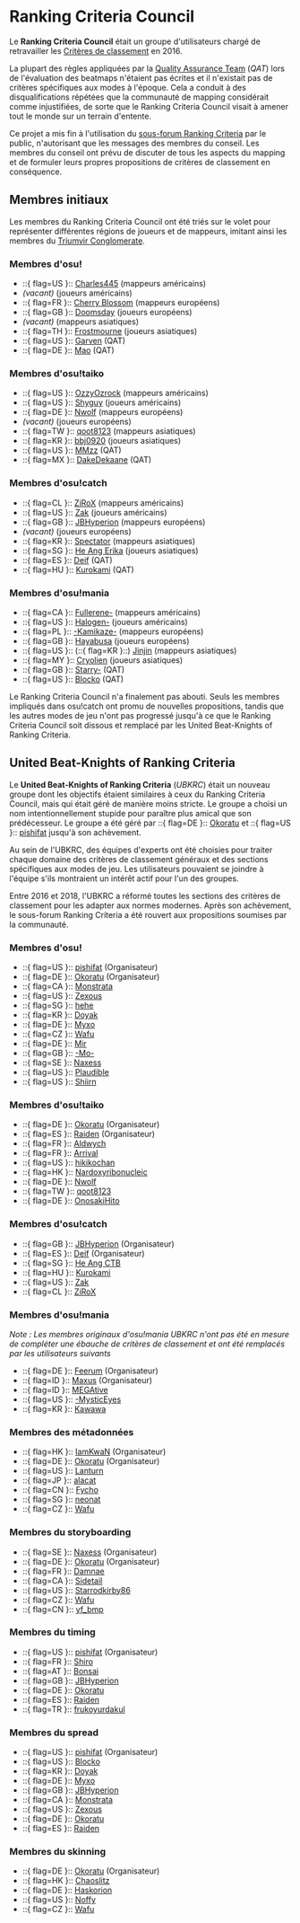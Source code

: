 # Ranking Criteria Council

Le **Ranking Criteria Council** était un groupe d'utilisateurs chargé de retravailler les [Critères de classement](/wiki/Ranking_Criteria) en 2016.

La plupart des règles appliquées par la [Quality Assurance Team](/wiki/Modding/Quality_Assurance_Team) (*QAT*) lors de l'évaluation des beatmaps n'étaient pas écrites et il n'existait pas de critères spécifiques aux modes à l'époque. Cela a conduit à des disqualifications répétées que la communauté de mapping considérait comme injustifiées, de sorte que le Ranking Criteria Council visait à amener tout le monde sur un terrain d'entente.

Ce projet a mis fin à l'utilisation du [sous-forum Ranking Criteria](https://osu.ppy.sh/community/forums/87) par le public, n'autorisant que les messages des membres du conseil. Les membres du conseil ont prévu de discuter de tous les aspects du mapping et de formuler leurs propres propositions de critères de classement en conséquence.

## Membres initiaux

Les membres du Ranking Criteria Council ont été triés sur le volet pour représenter différentes régions de joueurs et de mappeurs, imitant ainsi les membres du [Triumvir Conglomerate](/wiki/Modding/BAT_Managers#triumvir-conglomerate).

### Membres d'osu!

- ::{ flag=US }:: [Charles445](https://osu.ppy.sh/users/85000) (mappeurs américains)
- *(vacant)* (joueurs américains)
- ::{ flag=FR }:: [Cherry Blossom](https://osu.ppy.sh/users/1156742) (mappeurs européens)
- ::{ flag=GB }:: [Doomsday](https://osu.ppy.sh/users/18983) (joueurs européens)
- *(vacant)* (mappeurs asiatiques)
- ::{ flag=TH }:: [Frostmourne](https://osu.ppy.sh/users/199669) (joueurs asiatiques)
- ::{ flag=US }:: [Garven](https://osu.ppy.sh/users/244216) (QAT)
- ::{ flag=DE }:: [Mao](https://osu.ppy.sh/users/2204515) (QAT)

### Membres d'osu!taiko

- ::{ flag=US }:: [OzzyOzrock](https://osu.ppy.sh/users/465153) (mappeurs américains)
- ::{ flag=US }:: [Shyguy](https://osu.ppy.sh/users/178038) (joueurs américains)
- ::{ flag=DE }:: [Nwolf](https://osu.ppy.sh/users/1910766) (mappeurs européens)
- *(vacant)* (joueurs européens)
- ::{ flag=TW }:: [qoot8123](https://osu.ppy.sh/users/766371) (mappeurs asiatiques)
- ::{ flag=KR }:: [bbj0920](https://osu.ppy.sh/users/87546) (joueurs asiatiques)
- ::{ flag=US }:: [MMzz](https://osu.ppy.sh/users/128993) (QAT)
- ::{ flag=MX }:: [DakeDekaane](https://osu.ppy.sh/users/1425253) (QAT)

### Membres d'osu!catch

- ::{ flag=CL }:: [ZiRoX](https://osu.ppy.sh/users/200768) (mappeurs américains)
- ::{ flag=US }:: [Zak](https://osu.ppy.sh/users/1375955) (joueurs américains)
- ::{ flag=GB }:: [JBHyperion](https://osu.ppy.sh/users/4879508) (mappeurs européens)
- *(vacant)* (joueurs européens)
- ::{ flag=KR }:: [Spectator](https://osu.ppy.sh/users/702598) (mappeurs asiatiques)
- ::{ flag=SG }:: [He Ang Erika](https://osu.ppy.sh/users/2451381) (joueurs asiatiques)
- ::{ flag=ES }:: [Deif](https://osu.ppy.sh/users/318565) (QAT)
- ::{ flag=HU }:: [Kurokami](https://osu.ppy.sh/users/260933) (QAT)

### Membres d'osu!mania

- ::{ flag=CA }:: [Fullerene-](https://osu.ppy.sh/users/2531335) (mappeurs américains)
- ::{ flag=US }:: [Halogen-](https://osu.ppy.sh/users/169992) (joueurs américains)
- ::{ flag=PL }:: [-Kamikaze-](https://osu.ppy.sh/users/2124783) (mappeurs européens)
- ::{ flag=GB }:: [Hayabusa](https://osu.ppy.sh/users/3104108) (joueurs européens)
- ::{ flag=US }:: (::{ flag=KR }::) [Jinjin](https://osu.ppy.sh/users/3360737) (mappeurs asiatiques)
- ::{ flag=MY }:: [Cryolien](https://osu.ppy.sh/users/1626983) (joueurs asiatiques)
- ::{ flag=GB }:: [Starry-](https://osu.ppy.sh/users/2166199) (QAT)
- ::{ flag=US }:: [Blocko](https://osu.ppy.sh/users/4075092) (QAT)

Le Ranking Criteria Council n'a finalement pas abouti. Seuls les membres impliqués dans osu!catch ont promu de nouvelles propositions, tandis que les autres modes de jeu n'ont pas progressé jusqu'à ce que le Ranking Criteria Council soit dissous et remplacé par les United Beat-Knights of Ranking Criteria.

## United Beat-Knights of Ranking Criteria

Le **United Beat-Knights of Ranking Criteria** (*UBKRC*) était un nouveau groupe dont les objectifs étaient similaires à ceux du Ranking Criteria Council, mais qui était géré de manière moins stricte. Le groupe a choisi un nom intentionnellement stupide pour paraître plus amical que son prédécesseur. Le groupe a été géré par ::{ flag=DE }:: [Okoratu](https://osu.ppy.sh/users/1623405) et ::{ flag=US }:: [pishifat](https://osu.ppy.sh/users/3178418) jusqu'à son achèvement.

Au sein de l'UBKRC, des équipes d'experts ont été choisies pour traiter chaque domaine des critères de classement généraux et des sections spécifiques aux modes de jeu. Les utilisateurs pouvaient se joindre à l'équipe s'ils montraient un intérêt actif pour l'un des groupes.

Entre 2016 et 2018, l'UBKRC a réformé toutes les sections des critères de classement pour les adapter aux normes modernes. Après son achèvement, le sous-forum Ranking Criteria a été rouvert aux propositions soumises par la communauté.

### Membres d'osu!

- ::{ flag=US }:: [pishifat](https://osu.ppy.sh/users/3178418) (Organisateur)
- ::{ flag=DE }:: [Okoratu](https://osu.ppy.sh/users/1623405) (Organisateur)
- ::{ flag=CA }:: [Monstrata](https://osu.ppy.sh/users/2706438)
- ::{ flag=US }:: [Zexous](https://osu.ppy.sh/users/1715876)
- ::{ flag=SG }:: [hehe](https://osu.ppy.sh/users/2123087)
- ::{ flag=KR }:: [Doyak](https://osu.ppy.sh/users/2046893)
- ::{ flag=DE }:: [Myxo](https://osu.ppy.sh/users/2202645)
- ::{ flag=CZ }:: [Wafu](https://osu.ppy.sh/users/888955)
- ::{ flag=DE }:: [Mir](https://osu.ppy.sh/users/8688812)
- ::{ flag=GB }:: [-Mo-](https://osu.ppy.sh/users/2202163)
- ::{ flag=SE }:: [Naxess](https://osu.ppy.sh/users/8129817)
- ::{ flag=US }:: [Plaudible](https://osu.ppy.sh/users/7149815)
- ::{ flag=US }:: [Shiirn](https://osu.ppy.sh/users/465126)

### Membres d'osu!taiko

- ::{ flag=DE }:: [Okoratu](https://osu.ppy.sh/users/1623405) (Organisateur)
- ::{ flag=ES }:: [Raiden](https://osu.ppy.sh/users/2239480) (Organisateur)
- ::{ flag=FR }:: [Aldwych](https://osu.ppy.sh/users/1416484)
- ::{ flag=FR }:: [Arrival](https://osu.ppy.sh/users/1694000)
- ::{ flag=US }:: [hikikochan](https://osu.ppy.sh/users/6512678)
- ::{ flag=HK }:: [Nardoxyribonucleic](https://osu.ppy.sh/users/876419)
- ::{ flag=DE }:: [Nwolf](https://osu.ppy.sh/users/1910766)
- ::{ flag=TW }:: [qoot8123](https://osu.ppy.sh/users/766371)
- ::{ flag=DE }:: [OnosakiHito](https://osu.ppy.sh/users/290128)

### Membres d'osu!catch

- ::{ flag=GB }:: [JBHyperion](https://osu.ppy.sh/users/4879508) (Organisateur)
- ::{ flag=ES }:: [Deif](https://osu.ppy.sh/users/318565) (Organisateur)
- ::{ flag=SG }:: [He Ang CTB](https://osu.ppy.sh/users/2451381)
- ::{ flag=HU }:: [Kurokami](https://osu.ppy.sh/users/260933)
- ::{ flag=US }:: [Zak](https://osu.ppy.sh/users/1375955)
- ::{ flag=CL }:: [ZiRoX](https://osu.ppy.sh/users/200768)

### Membres d'osu!mania

*Note : Les membres originaux d'osu!mania UBKRC n'ont pas été en mesure de compléter une ébauche de critères de classement et ont été remplacés par les utilisateurs suivants*

- ::{ flag=DE }:: [Feerum](https://osu.ppy.sh/users/4815717) (Organisateur)
- ::{ flag=ID }:: [Maxus](https://osu.ppy.sh/users/4335785) (Organisateur)
- ::{ flag=ID }:: [MEGAtive](https://osu.ppy.sh/users/3094101)
- ::{ flag=US }:: [-MysticEyes](https://osu.ppy.sh/users/6253266)
- ::{ flag=KR }:: [Kawawa](https://osu.ppy.sh/users/4647754)

### Membres des métadonnées

- ::{ flag=HK }:: [IamKwaN](https://osu.ppy.sh/users/1856463) (Organisateur)
- ::{ flag=DE }:: [Okoratu](https://osu.ppy.sh/users/1623405) (Organisateur)
- ::{ flag=US }:: [Lanturn](https://osu.ppy.sh/users/1446665)
- ::{ flag=JP }:: [alacat](https://osu.ppy.sh/users/869782)
- ::{ flag=CN }:: [Fycho](https://osu.ppy.sh/users/1876867)
- ::{ flag=SG }:: [neonat](https://osu.ppy.sh/users/1561995)
- ::{ flag=CZ }:: [Wafu](https://osu.ppy.sh/users/888955)

### Membres du storyboarding

- ::{ flag=SE }:: [Naxess](https://osu.ppy.sh/users/8129817) (Organisateur)
- ::{ flag=DE }:: [Okoratu](https://osu.ppy.sh/users/1623405) (Organisateur)
- ::{ flag=FR }:: [Damnae](https://osu.ppy.sh/users/989377)
- ::{ flag=CA }:: [Sidetail](https://osu.ppy.sh/users/2036217)
- ::{ flag=US }:: [Starrodkirby86](https://osu.ppy.sh/users/410)
- ::{ flag=CZ }:: [Wafu](https://osu.ppy.sh/users/888955)
- ::{ flag=CN }:: [yf_bmp](https://osu.ppy.sh/users/1243669)

### Membres du timing

- ::{ flag=US }:: [pishifat](https://osu.ppy.sh/users/3178418) (Organisateur)
- ::{ flag=FR }:: [Shiro](https://osu.ppy.sh/users/113005)
- ::{ flag=AT }:: [Bonsai](https://osu.ppy.sh/users/987334)
- ::{ flag=GB }:: [JBHyperion](https://osu.ppy.sh/users/4879508)
- ::{ flag=DE }:: [Okoratu](https://osu.ppy.sh/users/1623405)
- ::{ flag=ES }:: [Raiden](https://osu.ppy.sh/users/2239480)
- ::{ flag=TR }:: [frukoyurdakul](https://osu.ppy.sh/users/7612550)

### Membres du spread

- ::{ flag=US }:: [pishifat](https://osu.ppy.sh/users/3178418) (Organisateur)
- ::{ flag=US }:: [Blocko](https://osu.ppy.sh/users/4075092)
- ::{ flag=KR }:: [Doyak](https://osu.ppy.sh/users/2046893)
- ::{ flag=DE }:: [Myxo](https://osu.ppy.sh/users/2202645)
- ::{ flag=GB }:: [JBHyperion](https://osu.ppy.sh/users/4879508)
- ::{ flag=CA }:: [Monstrata](https://osu.ppy.sh/users/2706438)
- ::{ flag=US }:: [Zexous](https://osu.ppy.sh/users/1715876)
- ::{ flag=DE }:: [Okoratu](https://osu.ppy.sh/users/1623405)
- ::{ flag=ES }:: [Raiden](https://osu.ppy.sh/users/2239480)

### Membres du skinning

- ::{ flag=DE }:: [Okoratu](https://osu.ppy.sh/users/1623405) (Organisateur)
- ::{ flag=HK }:: [Chaoslitz](https://osu.ppy.sh/users/3621552)
- ::{ flag=DE }:: [Haskorion](https://osu.ppy.sh/users/3252321)
- ::{ flag=US }:: [Noffy](https://osu.ppy.sh/users/1541323)
- ::{ flag=CZ }:: [Wafu](https://osu.ppy.sh/users/888955)
